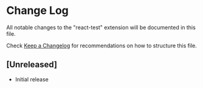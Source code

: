 # Change Log

All notable changes to the "react-test" extension will be documented in this file.

Check [Keep a Changelog](http://keepachangelog.com/) for recommendations on how to structure this file.

## [Unreleased]

- Initial release